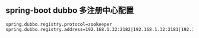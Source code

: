 ## spring-boot dubbo 多注册中心配置
    spring.dubbo.registry.protocol=zookeeper
    spring.dubbo.registry.address=192.168.1.32:2182|192.168.1.32:2181|192.168.1.32:2183